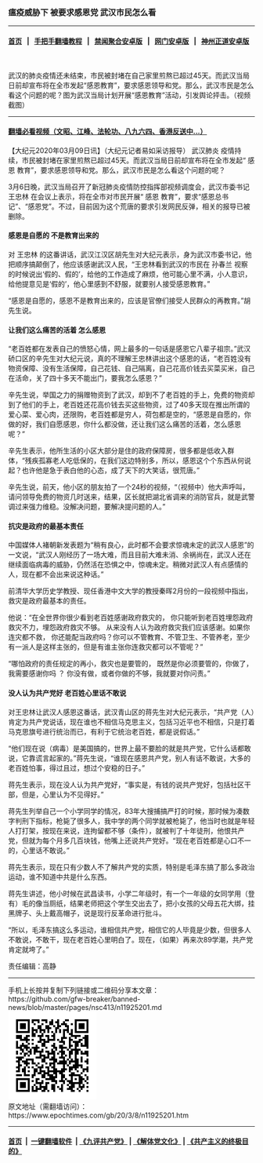 ### 瘟疫威胁下 被要求感恩党 武汉市民怎么看
------------------------

#### [首页](https://github.com/gfw-breaker/banned-news/blob/master/README.md) &nbsp;&nbsp;|&nbsp;&nbsp; [手把手翻墙教程](https://github.com/gfw-breaker/guides/wiki) &nbsp;&nbsp;|&nbsp;&nbsp; [禁闻聚合安卓版](https://github.com/gfw-breaker/bn-android) &nbsp;&nbsp;|&nbsp;&nbsp; [网门安卓版](https://github.com/oGate2/oGate) &nbsp;&nbsp;|&nbsp;&nbsp; [神州正道安卓版](https://github.com/SzzdOgate/update) 



<div><img alt="" class="aligncenter wp-post-image" src="https://i.epochtimes.com/assets/uploads/2020/03/534cb8393acb8a9914eb65cf207d3019-600x400-3.jpg"/>
<div class="red16 caption">
 <p>
  武汉的肺炎疫情还未结束，市民被封堵在自己家里煎熬已超过45天。而武汉当局日前却宣布将在全市发起“感恩教育”，要求感恩领导和党。那么，武汉市民是怎么看这个问题的呢？图为武汉当局计划开展“感恩教育”活动，引发舆论抨击。（视频截图）
 </p>
</div>
</div><hr/>

#### [翻墙必看视频（文昭、江峰、法轮功、八九六四、香港反送中...）](https://github.com/gfw-breaker/banned-news/blob/master/pages/link3.md)

<div><p>
 【大纪元2020年03月09日讯】（大纪元记者易如采访报导）
 <ok href="https://www.epochtimes.com/gb/tag/%E6%AD%A6%E6%B1%89%E8%82%BA%E7%82%8E.html">
  武汉肺炎
 </ok>
 疫情持续，市民被封堵在家里煎熬已超过45天。而武汉当局日前却宣布将在全市发起“
 <ok href="https://www.epochtimes.com/gb/tag/%E6%84%9F%E6%81%A9.html">
  感恩
 </ok>
 教育”，要求感恩领导和党。那么，武汉市民是怎么看这个问题的呢？
</p>
<p>
 3月6日晚，武汉当局召开了新冠肺炎疫情防控指挥部视频调度会，武汉市委书记
 <ok href="https://www.epochtimes.com/gb/tag/%E7%8E%8B%E5%BF%A0%E6%9E%97.html">
  王忠林
 </ok>
 在会议上表示，将在全市对市民开展“
 <ok href="https://www.epochtimes.com/gb/tag/%E6%84%9F%E6%81%A9.html">
  感恩
 </ok>
 教育”，要求“感恩总书记”、“感恩党”。不过，目前因为这个荒唐的要求引发网民反弹，相关的报导已被删除。
</p>
<h4>
 感恩是自愿的 不是教育出来的
</h4>
<p>
 对
 <ok href="https://www.epochtimes.com/gb/tag/%E7%8E%8B%E5%BF%A0%E6%9E%97.html">
  王忠林
 </ok>
 的这番讲话，武汉江汉区胡先生对大纪元表示，身为武汉市委书记，他把顺序搞颠倒了，他应该感谢武汉人民，“王忠林看到武汉的市民在
 <ok href="https://www.epochtimes.com/gb/tag/%E5%AD%99%E6%98%A5%E5%85%B0.html">
  孙春兰
 </ok>
 视察的时候说出‘假的、假的’，给他的工作造成了麻烦，他可能心里不满，小人意识，给他提意见是‘假的’，他心里感到不舒服，就要别人接受感恩教育。”
</p>
<p>
 “感恩是自愿的，感恩不是教育出来的，应该是官僚们接受人民群众的再教育。”胡先生说。
</p>
<h4>
 让我们这么痛苦的活着 怎么感恩
</h4>
<p>
 “老百姓都在发表自己的愤怒心情，网上最多的一句话是感恩它八辈子祖宗。”武汉硚口区的辛先生对大纪元说，真的不理解王忠林讲出这个感恩的话，“老百姓没有物资保障、没有生活保障，自己花钱、自己隔离，自己花高价钱去买菜买米，自己在活命，关了四十多天不能出门，要我怎么感恩？”
</p>
<p>
 辛先生说，举国之力的捐赠物资到了武汉，却到不了老百姓的手上，免费的物资却到了他们的手上，老百姓还花高价钱去买这些物资，过了40多天现在推出所谓的爱心菜、爱心肉，还限购，老百姓都是穷人，荷包都是空的，“感恩是自愿的，你做的好，我们自愿感恩，你什么都没做，还让我们这么痛苦的活着，怎么感恩呢？”
</p>
<p>
 辛先生表示，他所生活的小区大部分是住的政府保障房，很多都是低收入群体，“残疾孤寡老人吃低保的，在我们这边特别多，所以，感恩这个个东西从何说起？也许他是急于表白他的心态，成了天下的大笑话，很荒唐。”
</p>
<p>
 辛先生说，前天，他小区的朋友拍了一个24秒的视频，“（视频中）他大声呼叫，请问领导免费的物资几时送来，结果，区长就把湖北省调来的消防官兵，就是武警调过来强力维稳。没解决问题，要解决提问题的人。”
</p>
<h4 class="p1">
 <span class="s1">
  <b>
   抗灾是政府的最基本责任
  </b>
 </span>
</h4>
<p class="p1">
 <span class="s1">
  中国媒体人褚朝新发表题为“稍有良心，此时都不会要求惊魂未定的武汉人感恩”的一文说，“武汉人刚经历了一场大难，而且目前大难未消、余祸尚在，武汉人还在继续面临病毒的威胁，仍然活在恐惧之中，惊魂未定。稍微对武汉人有点感情的人，现在都不会出来说这种话。”
 </span>
</p>
<p class="p1">
 <span class="s1">
  前清华大学历史学教授、现任香港中文大学的教授秦晖2月份的一段视频中指出，救灾是政府最基本的责任。
 </span>
</p>
<p class="p1">
 <span class="s1">
  他说：“在全世界你很少看到老百姓感谢政府救灾的， 你只能听到老百姓埋怨政府救灾不力，埋怨政府救灾不够。 从来没有人认为政府救灾我们应该感谢。如果你连灾都不救， 你还能配当政府吗？你可以不管教育、不管卫生、不管养老，至少有一派人是这样主张的，但是有谁主张你连救灾都可以不管呢？”
 </span>
</p>
<p class="p1">
 <span class="s1">
  “哪怕政府的责任规定的再小，救灾也是要管的， 既然是你必须要管的，你做了，我需要感谢你吗 ？ 你没有做，或者你做的不够，我就要对你问责。”
 </span>
</p>
<h4>
 没人认为共产党好 老百姓心里话不敢说
</h4>
<p>
 对王忠林让武汉人感恩这番话，武汉青山区的蒋先生对大纪元表示，“共产党（人）肯定为共产党说话，现在谁也不相信马克思主义，包括习近平也不相信，只是打着马克思旗号进行统治而已，有利于它统治老百姓，都是说假话。”
</p>
<p>
 “他们现在说（病毒）是美国搞的，世界上最不要脸的就是共产党，它什么话都敢说，它靠谎言起家的。”蒋先生说，“谁现在感恩共产党，别人有话不敢说，大多的老百姓怕事，得过且过，想过个安稳的日子。”
</p>
<p>
 蒋先生表示，现在没人认为共产党好，“事实是，有钱的说共产党好，包括社区干部，但是，心里认为不见得好。”
</p>
<p>
 蒋先生列举自己一个小学同学的情况，83年大搜捕搞严打的时候，那时候为凑数字判刑下指标，枪毙了很多人，我中学的两个同学就被枪毙了，他当时也就是年轻人打打架，按现在来说，连拘留都不够（条件），就被判了十年徒刑，他恨共产党，但就为每个月多几百块钱，他嘴上还说共产党好。“现在老百姓都是心口不一的，心里话不敢说。”
</p>
<p>
 蒋先生表示，现在只有少数人不了解共产党的实质，特别是毛泽东搞了那么多政治运动，谁不知道中共是什么东西。
</p>
<p>
 蒋先生讲述，他小时候在武昌读书，小学二年级时，有一个一年级的女同学用（登有）毛的像当厕纸，结果老师把这个学生交出去了，把小女孩的父母五花大绑，挂黑牌子、头上戴高帽子，说是现行反革命进行批斗。
</p>
<p>
 “所以，毛泽东搞这么多运动，谁相信共产党，相信它的人毕竟是少数，但很多人不敢说，不敢干，现在老百姓心里明白了。现在，（如果）再来次89学潮，共产党肯定就垮了。”
</p>
<p>
 责任编辑：高静
</p>
</div>
<hr/>
手机上长按并复制下列链接或二维码分享本文章：<br/>
https://github.com/gfw-breaker/banned-news/blob/master/pages/nsc413/n11925201.md <br/>
<a href='https://github.com/gfw-breaker/banned-news/blob/master/pages/nsc413/n11925201.md'><img src='https://github.com/gfw-breaker/banned-news/blob/master/pages/nsc413/n11925201.md.png'/></a> <br/>
原文地址（需翻墙访问）：https://www.epochtimes.com/gb/20/3/8/n11925201.htm


------------------------
#### [首页](https://github.com/gfw-breaker/banned-news/blob/master/README.md) &nbsp;|&nbsp; [一键翻墙软件](https://github.com/gfw-breaker/nogfw/blob/master/README.md) &nbsp;| [《九评共产党》](https://github.com/gfw-breaker/9ping.md/blob/master/README.md#九评之一评共产党是什么) | [《解体党文化》](https://github.com/gfw-breaker/jtdwh.md/blob/master/README.md) | [《共产主义的终极目的》](https://github.com/gfw-breaker/gczydzjmd.md/blob/master/README.md)


<img src='http://gfw-breaker.win/banned-news/pages/nsc413/n11925201.md' width='0px' height='0px'/>